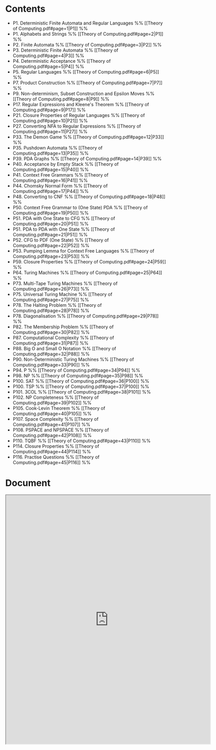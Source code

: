 # Contents

- P1. Deterministic Finite Automata and Regular Languages %% [[Theory of Computing.pdf#page=1|P1]] %%
- P1. Alphabets and Strings %% [[Theory of Computing.pdf#page=2|P1]] %%
- P2. Finite Automata %% [[Theory of Computing.pdf#page=3|P2]] %%
- P3. Deterministic Finite Automata %% [[Theory of Computing.pdf#page=4|P3]] %%
- P4. Deterministic Acceptance %% [[Theory of Computing.pdf#page=5|P4]] %%
- P5. Regular Languages %% [[Theory of Computing.pdf#page=6|P5]] %%
- P7. Product Construction %% [[Theory of Computing.pdf#page=7|P7]] %%
- P9. Non-determinism, Subset Construction and Epsilon Moves %% [[Theory of Computing.pdf#page=8|P9]] %%
- P17. Regular Expressions and Kleene's Theorem %% [[Theory of Computing.pdf#page=9|P17]] %%
- P21. Closure Properties of Regular Languages %% [[Theory of Computing.pdf#page=10|P21]] %%
- P27. Converting NFA to Regular Expressions %% [[Theory of Computing.pdf#page=11|P27]] %%
- P33. The Demon Game %% [[Theory of Computing.pdf#page=12|P33]] %%
- P35. Pushdown Automata %% [[Theory of Computing.pdf#page=13|P35]] %%
- P39. PDA Graphs %% [[Theory of Computing.pdf#page=14|P39]] %%
- P40. Acceptance by Empty Stack %% [[Theory of Computing.pdf#page=15|P40]] %%
- P41. Context Free Grammars %% [[Theory of Computing.pdf#page=16|P41]] %%
- P44. Chomsky Normal Form %% [[Theory of Computing.pdf#page=17|P44]] %%
- P48. Converting to CNF %% [[Theory of Computing.pdf#page=18|P48]] %%
- P50. Context Free Grammar to (One State) PDA %% [[Theory of Computing.pdf#page=19|P50]] %%
- P51. PDA with One State to CFG %% [[Theory of Computing.pdf#page=20|P51]] %%
- P51. PDA to PDA with One State %% [[Theory of Computing.pdf#page=21|P51]] %%
- P52. CFG to PDF (One State) %% [[Theory of Computing.pdf#page=22|P52]] %%
- P53. Pumping Lemma for Context Free Languages %% [[Theory of Computing.pdf#page=23|P53]] %%
- P59. Closure Properties %% [[Theory of Computing.pdf#page=24|P59]] %%
- P64. Turing Machines %% [[Theory of Computing.pdf#page=25|P64]] %%
- P73. Multi-Tape Turing Machines %% [[Theory of Computing.pdf#page=26|P73]] %%
- P75. Universal Turing Machine %% [[Theory of Computing.pdf#page=27|P75]] %%
- P78. The Halting Problem %% [[Theory of Computing.pdf#page=28|P78]] %%
- P78. Diagonalisation %% [[Theory of Computing.pdf#page=29|P78]] %%
- P82. The Membership Problem %% [[Theory of Computing.pdf#page=30|P82]] %%
- P87. Computational Complexity %% [[Theory of Computing.pdf#page=31|P87]] %%
- P88. Big O and Small O Notation %% [[Theory of Computing.pdf#page=32|P88]] %%
- P90. Non-Deterministic Turing Machines %% [[Theory of Computing.pdf#page=33|P90]] %%
- P94. P %% [[Theory of Computing.pdf#page=34|P94]] %%
- P98. NP %% [[Theory of Computing.pdf#page=35|P98]] %%
- P100. SAT %% [[Theory of Computing.pdf#page=36|P100]] %%
- P100. TSP %% [[Theory of Computing.pdf#page=37|P100]] %%
- P101. 3COL %% [[Theory of Computing.pdf#page=38|P101]] %%
- P102. NP Completeness %% [[Theory of Computing.pdf#page=39|P102]] %%
- P105. Cook-Levin Theorem %% [[Theory of Computing.pdf#page=40|P105]] %%
- P107. Space Complexity %% [[Theory of Computing.pdf#page=41|P107]] %%
- P108. PSPACE and NPSPACE %% [[Theory of Computing.pdf#page=42|P108]] %%
- P110. TQBF %% [[Theory of Computing.pdf#page=43|P110]] %%
- P114. Closure Properties %% [[Theory of Computing.pdf#page=44|P114]] %%
- P116. Practise Questions %% [[Theory of Computing.pdf#page=45|P116]] %%

# Document


<iframe src="https://drive.google.com/file/d/1qcAwslNpw-0xJEF67JOzOc6mjJ09Z0cN/preview" width="640" height="780" allow="autoplay"></iframe>